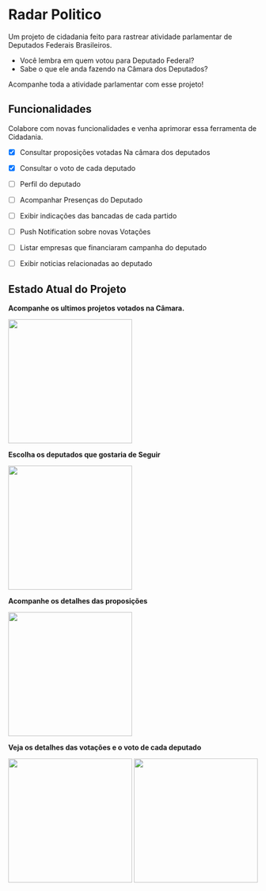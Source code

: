 # Radar Politico
Um projeto de cidadania feito para rastrear atividade parlamentar de Deputados Federais Brasileiros.

- Você lembra em quem votou para Deputado Federal? 
- Sabe o que ele anda fazendo na Câmara dos Deputados? 

Acompanhe toda a atividade parlamentar com esse projeto!

## Funcionalidades
Colabore com novas funcionalidades e venha aprimorar essa ferramenta de Cidadania.

- [x] Consultar proposições votadas Na câmara dos deputados
- [x] Consultar o voto de cada deputado
- [ ] Perfil do deputado
- [ ] Acompanhar Presenças do Deputado
- [ ] Exibir indicações das bancadas de cada partido
- [ ] Push Notification sobre novas Votações
- [ ] Listar empresas que financiaram campanha do deputado
- [ ] Exibir noticias relacionadas ao deputado


## Estado Atual do Projeto
**Acompanhe os ultimos projetos votados na Câmara.**
<p align="left">
  <img src="https://cloud.githubusercontent.com/assets/6699862/14412352/35e2801c-ff37-11e5-9e0a-67c31cd13b99.png" width="250"/>
</p>

**Escolha os deputados que gostaria de Seguir**
<p align="left">
  <img src="https://cloud.githubusercontent.com/assets/6699862/14412353/35ee76d8-ff37-11e5-89a0-127477713936.png" width="250"/>
</p>

**Acompanhe os  detalhes das proposições**
<p align="left">
  <img src="https://cloud.githubusercontent.com/assets/6699862/14412350/35dd4eee-ff37-11e5-9c5b-95dc0390fb95.png" width="250"/>
</p>

**Veja os detalhes das votações e o voto de cada deputado**
<p align="left">
  <img src="https://cloud.githubusercontent.com/assets/6699862/14412351/35dd6c9e-ff37-11e5-98f5-272c6f10e300.png" width="250"/>
  <img src="https://cloud.githubusercontent.com/assets/6699862/14412349/35d66354-ff37-11e5-9714-5021c4878319.png" width="250"/>
</p>





